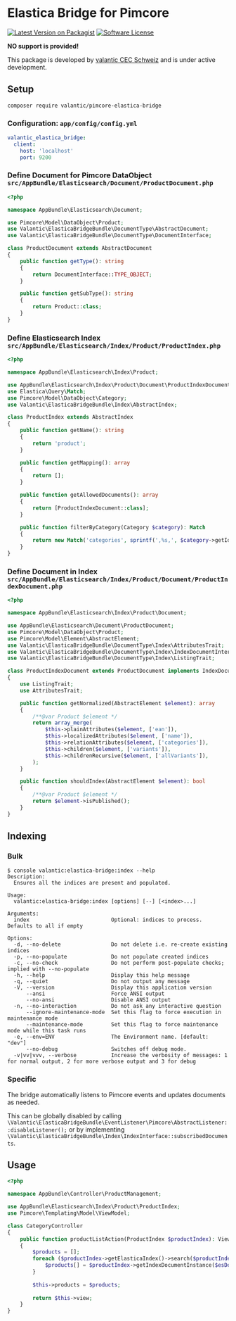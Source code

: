 # Elastica Bridge for Pimcore

[![Latest Version on Packagist](https://img.shields.io/packagist/v/valantic/pimcore-elastica-bridge.svg?style=flat-square)](https://packagist.org/packages/valantic/pimcore-elastica-bridge)
[![Software License](https://img.shields.io/badge/license-MIT-brightgreen.svg?style=flat-square)](LICENSE.md)

**NO support is provided!**

This package is developed by [valantic CEC Schweiz](https://www.valantic.com/en/services/digital-business/) and is under active development.

## Setup

```
composer require valantic/pimcore-elastica-bridge
```

### Configuration: `app/config/config.yml`

```yaml
valantic_elastica_bridge:
  client:
    host: 'localhost'
    port: 9200
```

### Define Document for Pimcore DataObject `src/AppBundle/Elasticsearch/Document/ProductDocument.php`

```php
<?php

namespace AppBundle\Elasticsearch\Document;

use Pimcore\Model\DataObject\Product;
use Valantic\ElasticaBridgeBundle\DocumentType\AbstractDocument;
use Valantic\ElasticaBridgeBundle\DocumentType\DocumentInterface;

class ProductDocument extends AbstractDocument
{
    public function getType(): string
    {
        return DocumentInterface::TYPE_OBJECT;
    }

    public function getSubType(): string
    {
        return Product::class;
    }
}
```

### Define Elasticsearch Index `src/AppBundle/Elasticsearch/Index/Product/ProductIndex.php`

```php
<?php

namespace AppBundle\Elasticsearch\Index\Product;

use AppBundle\Elasticsearch\Index\Product\Document\ProductIndexDocument;
use Elastica\Query\Match;
use Pimcore\Model\DataObject\Category;
use Valantic\ElasticaBridgeBundle\Index\AbstractIndex;

class ProductIndex extends AbstractIndex
{
    public function getName(): string
    {
        return 'product';
    }

    public function getMapping(): array
    {
        return [];
    }

    public function getAllowedDocuments(): array
    {
        return [ProductIndexDocument::class];
    }

    public function filterByCategory(Category $category): Match
    {
        return new Match('categories', sprintf(',%s,', $category->getId()));
    }
}
```

### Define Document in Index `src/AppBundle/Elasticsearch/Index/Product/Document/ProductIndexDocument.php`

```php
<?php

namespace AppBundle\Elasticsearch\Index\Product\Document;

use AppBundle\Elasticsearch\Document\ProductDocument;
use Pimcore\Model\DataObject\Product;
use Pimcore\Model\Element\AbstractElement;
use Valantic\ElasticaBridgeBundle\DocumentType\Index\AttributesTrait;
use Valantic\ElasticaBridgeBundle\DocumentType\Index\IndexDocumentInterface;
use Valantic\ElasticaBridgeBundle\DocumentType\Index\ListingTrait;

class ProductIndexDocument extends ProductDocument implements IndexDocumentInterface
{
    use ListingTrait;
    use AttributesTrait;

    public function getNormalized(AbstractElement $element): array
    {
        /**@var Product $element */
        return array_merge(
            $this->plainAttributes($element, ['ean']),
            $this->localizedAttributes($element, ['name']),
            $this->relationAttributes($element, ['categories']),
            $this->children($element, ['variants']),
            $this->childrenRecursive($element, ['allVariants']),
        );
    }

    public function shouldIndex(AbstractElement $element): bool
    {
        /**@var Product $element */
        return $element->isPublished();
    }
}
```

## Indexing

### Bulk

```
$ console valantic:elastica-bridge:index --help
Description:
  Ensures all the indices are present and populated.

Usage:
  valantic:elastica-bridge:index [options] [--] [<index>...]

Arguments:
  index                          Optional: indices to process. Defaults to all if empty

Options:
  -d, --no-delete                Do not delete i.e. re-create existing indices
  -p, --no-populate              Do not populate created indices
  -c, --no-check                 Do not perform post-populate checks; implied with --no-populate
  -h, --help                     Display this help message
  -q, --quiet                    Do not output any message
  -V, --version                  Display this application version
      --ansi                     Force ANSI output
      --no-ansi                  Disable ANSI output
  -n, --no-interaction           Do not ask any interactive question
      --ignore-maintenance-mode  Set this flag to force execution in maintenance mode
      --maintenance-mode         Set this flag to force maintenance mode while this task runs
  -e, --env=ENV                  The Environment name. [default: "dev"]
      --no-debug                 Switches off debug mode.
  -v|vv|vvv, --verbose           Increase the verbosity of messages: 1 for normal output, 2 for more verbose output and 3 for debug
```

### Specific

The bridge automatically listens to Pimcore events and updates documents as needed.

This can be globally disabled by calling `\Valantic\ElasticaBridgeBundle\EventListener\Pimcore\AbstractListener::disableListener();` or by implementing `\Valantic\ElasticaBridgeBundle\Index\IndexInterface::subscribedDocuments`.

## Usage

```php
<?php

namespace AppBundle\Controller\ProductManagement;

use AppBundle\Elasticsearch\Index\Product\ProductIndex;
use Pimcore\Templating\Model\ViewModel;

class CategoryController
{
    public function productListAction(ProductIndex $productIndex): ViewModel
    {
        $products = [];
        foreach ($productIndex->getElasticaIndex()->search($productIndex->filterByCategory($category))->getDocuments() as $esDoc) {
            $products[] = $productIndex->getIndexDocumentInstance($esDoc)->getPimcoreElement($esDoc);
        }
        
        $this->products = $products;
    
        return $this->view;
    }
}
```
